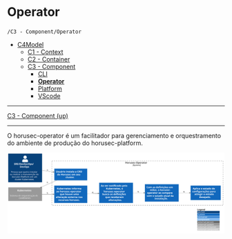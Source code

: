 # Operator

`/C3 - Component/Operator`

* [C4Model](/docs/README.md)
  * [C1 - Context](/docs/C1%20-%20Context/README.md)
  * [C2 - Container](/docs/C2%20-%20Container/README.md)
  * [C3 - Component](/docs/C3%20-%20Component/README.md)
    * [CLI](/docs/C3%20-%20Component/CLI/README.md)
    * [**Operator**](/docs/C3%20-%20Component/Operator/README.md)
    * [Platform](/docs/C3%20-%20Component/Platform/README.md)
    * [VScode](/docs/C3%20-%20Component/VScode/README.md)

---

[C3 - Component (up)](/docs/C3%20-%20Component/README.md)

---

O horusec-operator é um facilitador para gerenciamento e orquestramento do ambiente de produção do horusec-platform.


![diagram](c3.svg)